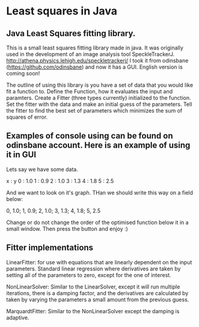 Least squares in Java
=====================

Java Least Squares fitting library.
-----------------------------------

This is a small least squares fitting library made in java.
It was originally used in the development of an image analysis tool 
SpeckleTrackerJ. http://athena.physics.lehigh.edu/speckletrackerj/ I took 
it from odinsbane (https://github.com/odinsbane) and now it has a GUI. English
version is coming soon!

The outline of using this library is you have a set of data that you
would like fit a function to. Define the Function, how it evaluates
the input and paramters. Create a Fitter (three types currently) initialized
to the function. Set the fitter with the data and make an initial guess of the
parameters. Tell the fitter to find the best set of parameters which minimizes the
sum of squares of error.

Examples of console using can be found on odinsbane account.
Here is an example of using it in GUI
-------

Lets say we have some data.

x : y
0 : 1.0
1 : 0.9
2 : 1.0
3 : 1.3
4 : 1.8
5 : 2.5

And we want to look on it's graph. THan we should write this way on a field below:

0, 1.0; 1, 0.9; 2, 1.0; 3, 1.3; 4, 1.8; 5, 2.5

Change or do not change the order of the optimised function below it in a small window.
Then press the button and enjoy :)


Fitter implementations
----------------------

LinearFitter: for use with equations that are linearly dependent on the input parameters. Standard
linear regression where derivatives are taken by setting all of the parameters to zero, except for the
 one of interest.

 NonLinearSolver: Similar to the LinearSolver, except it will run multiple iterations, there is a damping
  factor, and the derivatives are calculated by taken by varying the parameters a small amount from the
  previous guess.

 MarquardtFitter: Similar to the NonLinearSolver except the damping is adaptive.
